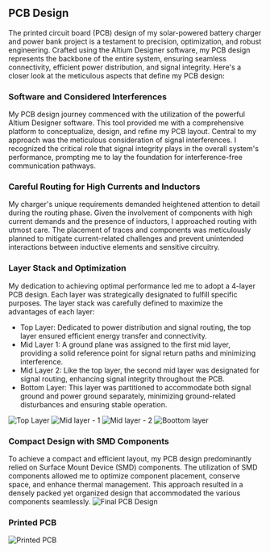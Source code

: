 ## PCB Design
The printed circuit board (PCB) design of my solar-powered battery charger and power bank project is a testament to precision, optimization, and robust engineering. Crafted using the Altium Designer software, my PCB design represents the backbone of the entire system, ensuring seamless connectivity, efficient power distribution, and signal integrity. Here's a closer look at the meticulous aspects that define my PCB design:

### Software and Considered Interferences
My PCB design journey commenced with the utilization of the powerful Altium Designer software. This tool provided me with a comprehensive platform to conceptualize, design, and refine my PCB layout. Central to my approach was the meticulous consideration of signal interferences. I recognized the critical role that signal integrity plays in the overall system's performance, prompting me to lay the foundation for interference-free communication pathways.

### Careful Routing for High Currents and Inductors
My charger's unique requirements demanded heightened attention to detail during the routing phase. Given the involvement of components with high current demands and the presence of inductors, I approached routing with utmost care. The placement of traces and components was meticulously planned to mitigate current-related challenges and prevent unintended interactions between inductive elements and sensitive circuitry.

### Layer Stack and Optimization
My dedication to achieving optimal performance led me to adopt a 4-layer PCB design. Each layer was strategically designated to fulfill specific purposes. The layer stack was carefully defined to maximize the advantages of each layer:
- Top Layer: Dedicated to power distribution and signal routing, the top layer ensured efficient energy transfer and connectivity.
- Mid Layer 1: A ground plane was assigned to the first mid layer, providing a solid reference point for signal return paths and minimizing interference.
- Mid Layer 2: Like the top layer, the second mid layer was designated for signal routing, enhancing signal integrity throughout the PCB.
- Bottom Layer: This layer was partitioned to accommodate both signal ground and power ground separately, minimizing ground-related disturbances and ensuring stable operation.

![Top Layer](https://github.com/RavinduMPK/Power-Bank-Project/assets/68577937/01aaeeb7-cb9b-45f1-8781-63bd28d9f482)
![Mid layer - 1](https://github.com/RavinduMPK/Power-Bank-Project/assets/68577937/3683075b-74a0-4d7d-b8da-52528c3b48ad)
![Mid layer - 2](https://github.com/RavinduMPK/Power-Bank-Project/assets/68577937/0ef644d6-effa-4b9c-be10-dc2c30bc1703)
![Boottom layer](https://github.com/RavinduMPK/Power-Bank-Project/assets/68577937/3a149d49-af4f-4124-9093-47c55d3e3573)

### Compact Design with SMD Components
To achieve a compact and efficient layout, my PCB design predominantly relied on Surface Mount Device (SMD) components. The utilization of SMD components allowed me to optimize component placement, conserve space, and enhance thermal management. This approach resulted in a densely packed yet organized design that accommodated the various components seamlessly.
![Final PCB Design](https://github.com/RavinduMPK/Power-Bank-Project/assets/68577937/c96b7513-6470-4dc1-9f01-ee08bfcacda9)

### Printed PCB
![Printed PCB](https://github.com/RavinduMPK/Power-Bank-Project/assets/68577937/447c42d0-04d2-4704-8308-494acbaa82f0)
